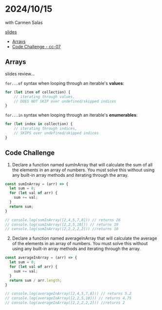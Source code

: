 # 2024/10/15
with Carmen Salas

[slides](https://docs.google.com/presentation/d/1to0IN-CcF4NJpzdq4tSgWgBJUbq6EYstq_iJqCYbonw/edit#slide=id.g287c4ecafef_0_150)

- [Arrays](#arrays)
- [Code Challenge - cc-07](#code-challenge---cc-07)

## Arrays
slides review...

`for...of` syntax when looping through an iterable's **values**:
```js
for (let item of collection) {
    // iterating through values,
    // DOES NOT SKIP over undefined/skipped indices
}
```
`for...in` syntax when looping through an iterable's **enumerables**:
```js
for (let index in collection) {
    // iterating through indices,
    // SKIPS over undefined/skipped indices
}
```

## Code Challenge

1. Declare a function named sumInArray that will calculate the sum of all the elements in an array of numbers. You must solve this without using any built-in array methods and iterating through the array.

```js
const sumInArray = (arr) => {
  let sum = 0;
  for (let val of arr) {
    sum += val;
  }
  return sum;
}

// console.log(sumInArray([2,4,5,7,8])) // returns 26
// console.log(sumInArray([2,2,5,10])) // returns 19
// console.log(sumInArray([2,2,2,2,2])) //returns 10
```

2. Declare a function named averageInArray that will calculate the average of the elements in an array of numbers. You must solve this without using any built-in array methods and iterating through the array.

```js
const averageInArray = (arr) => {
  let sum = 0;
  for (let val of arr) {
    sum += val;
  }
  return sum / arr.length;
}

// console.log(averageInArray([2,4,5,7,8])) // returns 5.2
// console.log(averageInArray([2,2,5,10])) // returns 4.75
// console.log(averageInArray([2,2,2,2,2])) //returns 2
```